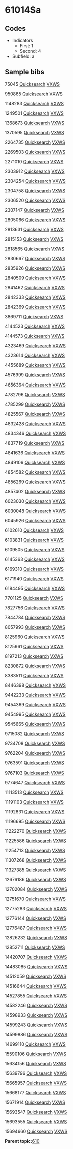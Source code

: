 # 61014$a

## Codes

-   Indicators
    -   First: 1
    -   Second: 4
-   Subfield: a

## Sample bibs

75045 [Quicksearch](https://search.library.yale.edu/catalog/75045) [VXWS](http://prodorbis.library.yale.edu:7014/vxws/GetHoldingsService?bibId=75045)

950865 [Quicksearch](https://search.library.yale.edu/catalog/950865) [VXWS](http://prodorbis.library.yale.edu:7014/vxws/GetHoldingsService?bibId=950865)

1148283 [Quicksearch](https://search.library.yale.edu/catalog/1148283) [VXWS](http://prodorbis.library.yale.edu:7014/vxws/GetHoldingsService?bibId=1148283)

1249501 [Quicksearch](https://search.library.yale.edu/catalog/1249501) [VXWS](http://prodorbis.library.yale.edu:7014/vxws/GetHoldingsService?bibId=1249501)

1368673 [Quicksearch](https://search.library.yale.edu/catalog/1368673) [VXWS](http://prodorbis.library.yale.edu:7014/vxws/GetHoldingsService?bibId=1368673)

1370595 [Quicksearch](https://search.library.yale.edu/catalog/1370595) [VXWS](http://prodorbis.library.yale.edu:7014/vxws/GetHoldingsService?bibId=1370595)

2264735 [Quicksearch](https://search.library.yale.edu/catalog/2264735) [VXWS](http://prodorbis.library.yale.edu:7014/vxws/GetHoldingsService?bibId=2264735)

2269503 [Quicksearch](https://search.library.yale.edu/catalog/2269503) [VXWS](http://prodorbis.library.yale.edu:7014/vxws/GetHoldingsService?bibId=2269503)

2271010 [Quicksearch](https://search.library.yale.edu/catalog/2271010) [VXWS](http://prodorbis.library.yale.edu:7014/vxws/GetHoldingsService?bibId=2271010)

2303912 [Quicksearch](https://search.library.yale.edu/catalog/2303912) [VXWS](http://prodorbis.library.yale.edu:7014/vxws/GetHoldingsService?bibId=2303912)

2304254 [Quicksearch](https://search.library.yale.edu/catalog/2304254) [VXWS](http://prodorbis.library.yale.edu:7014/vxws/GetHoldingsService?bibId=2304254)

2304758 [Quicksearch](https://search.library.yale.edu/catalog/2304758) [VXWS](http://prodorbis.library.yale.edu:7014/vxws/GetHoldingsService?bibId=2304758)

2306520 [Quicksearch](https://search.library.yale.edu/catalog/2306520) [VXWS](http://prodorbis.library.yale.edu:7014/vxws/GetHoldingsService?bibId=2306520)

2307147 [Quicksearch](https://search.library.yale.edu/catalog/2307147) [VXWS](http://prodorbis.library.yale.edu:7014/vxws/GetHoldingsService?bibId=2307147)

2805066 [Quicksearch](https://search.library.yale.edu/catalog/2805066) [VXWS](http://prodorbis.library.yale.edu:7014/vxws/GetHoldingsService?bibId=2805066)

2813631 [Quicksearch](https://search.library.yale.edu/catalog/2813631) [VXWS](http://prodorbis.library.yale.edu:7014/vxws/GetHoldingsService?bibId=2813631)

2815153 [Quicksearch](https://search.library.yale.edu/catalog/2815153) [VXWS](http://prodorbis.library.yale.edu:7014/vxws/GetHoldingsService?bibId=2815153)

2818565 [Quicksearch](https://search.library.yale.edu/catalog/2818565) [VXWS](http://prodorbis.library.yale.edu:7014/vxws/GetHoldingsService?bibId=2818565)

2830667 [Quicksearch](https://search.library.yale.edu/catalog/2830667) [VXWS](http://prodorbis.library.yale.edu:7014/vxws/GetHoldingsService?bibId=2830667)

2835926 [Quicksearch](https://search.library.yale.edu/catalog/2835926) [VXWS](http://prodorbis.library.yale.edu:7014/vxws/GetHoldingsService?bibId=2835926)

2840509 [Quicksearch](https://search.library.yale.edu/catalog/2840509) [VXWS](http://prodorbis.library.yale.edu:7014/vxws/GetHoldingsService?bibId=2840509)

2841462 [Quicksearch](https://search.library.yale.edu/catalog/2841462) [VXWS](http://prodorbis.library.yale.edu:7014/vxws/GetHoldingsService?bibId=2841462)

2842333 [Quicksearch](https://search.library.yale.edu/catalog/2842333) [VXWS](http://prodorbis.library.yale.edu:7014/vxws/GetHoldingsService?bibId=2842333)

2842369 [Quicksearch](https://search.library.yale.edu/catalog/2842369) [VXWS](http://prodorbis.library.yale.edu:7014/vxws/GetHoldingsService?bibId=2842369)

3869711 [Quicksearch](https://search.library.yale.edu/catalog/3869711) [VXWS](http://prodorbis.library.yale.edu:7014/vxws/GetHoldingsService?bibId=3869711)

4144523 [Quicksearch](https://search.library.yale.edu/catalog/4144523) [VXWS](http://prodorbis.library.yale.edu:7014/vxws/GetHoldingsService?bibId=4144523)

4144573 [Quicksearch](https://search.library.yale.edu/catalog/4144573) [VXWS](http://prodorbis.library.yale.edu:7014/vxws/GetHoldingsService?bibId=4144573)

4323469 [Quicksearch](https://search.library.yale.edu/catalog/4323469) [VXWS](http://prodorbis.library.yale.edu:7014/vxws/GetHoldingsService?bibId=4323469)

4323614 [Quicksearch](https://search.library.yale.edu/catalog/4323614) [VXWS](http://prodorbis.library.yale.edu:7014/vxws/GetHoldingsService?bibId=4323614)

4455689 [Quicksearch](https://search.library.yale.edu/catalog/4455689) [VXWS](http://prodorbis.library.yale.edu:7014/vxws/GetHoldingsService?bibId=4455689)

4576999 [Quicksearch](https://search.library.yale.edu/catalog/4576999) [VXWS](http://prodorbis.library.yale.edu:7014/vxws/GetHoldingsService?bibId=4576999)

4656364 [Quicksearch](https://search.library.yale.edu/catalog/4656364) [VXWS](http://prodorbis.library.yale.edu:7014/vxws/GetHoldingsService?bibId=4656364)

4782796 [Quicksearch](https://search.library.yale.edu/catalog/4782796) [VXWS](http://prodorbis.library.yale.edu:7014/vxws/GetHoldingsService?bibId=4782796)

4785299 [Quicksearch](https://search.library.yale.edu/catalog/4785299) [VXWS](http://prodorbis.library.yale.edu:7014/vxws/GetHoldingsService?bibId=4785299)

4825567 [Quicksearch](https://search.library.yale.edu/catalog/4825567) [VXWS](http://prodorbis.library.yale.edu:7014/vxws/GetHoldingsService?bibId=4825567)

4832428 [Quicksearch](https://search.library.yale.edu/catalog/4832428) [VXWS](http://prodorbis.library.yale.edu:7014/vxws/GetHoldingsService?bibId=4832428)

4834346 [Quicksearch](https://search.library.yale.edu/catalog/4834346) [VXWS](http://prodorbis.library.yale.edu:7014/vxws/GetHoldingsService?bibId=4834346)

4837719 [Quicksearch](https://search.library.yale.edu/catalog/4837719) [VXWS](http://prodorbis.library.yale.edu:7014/vxws/GetHoldingsService?bibId=4837719)

4841636 [Quicksearch](https://search.library.yale.edu/catalog/4841636) [VXWS](http://prodorbis.library.yale.edu:7014/vxws/GetHoldingsService?bibId=4841636)

4849106 [Quicksearch](https://search.library.yale.edu/catalog/4849106) [VXWS](http://prodorbis.library.yale.edu:7014/vxws/GetHoldingsService?bibId=4849106)

4854582 [Quicksearch](https://search.library.yale.edu/catalog/4854582) [VXWS](http://prodorbis.library.yale.edu:7014/vxws/GetHoldingsService?bibId=4854582)

4856269 [Quicksearch](https://search.library.yale.edu/catalog/4856269) [VXWS](http://prodorbis.library.yale.edu:7014/vxws/GetHoldingsService?bibId=4856269)

4857402 [Quicksearch](https://search.library.yale.edu/catalog/4857402) [VXWS](http://prodorbis.library.yale.edu:7014/vxws/GetHoldingsService?bibId=4857402)

6023030 [Quicksearch](https://search.library.yale.edu/catalog/6023030) [VXWS](http://prodorbis.library.yale.edu:7014/vxws/GetHoldingsService?bibId=6023030)

6030048 [Quicksearch](https://search.library.yale.edu/catalog/6030048) [VXWS](http://prodorbis.library.yale.edu:7014/vxws/GetHoldingsService?bibId=6030048)

6045926 [Quicksearch](https://search.library.yale.edu/catalog/6045926) [VXWS](http://prodorbis.library.yale.edu:7014/vxws/GetHoldingsService?bibId=6045926)

6102610 [Quicksearch](https://search.library.yale.edu/catalog/6102610) [VXWS](http://prodorbis.library.yale.edu:7014/vxws/GetHoldingsService?bibId=6102610)

6103831 [Quicksearch](https://search.library.yale.edu/catalog/6103831) [VXWS](http://prodorbis.library.yale.edu:7014/vxws/GetHoldingsService?bibId=6103831)

6109505 [Quicksearch](https://search.library.yale.edu/catalog/6109505) [VXWS](http://prodorbis.library.yale.edu:7014/vxws/GetHoldingsService?bibId=6109505)

6145363 [Quicksearch](https://search.library.yale.edu/catalog/6145363) [VXWS](http://prodorbis.library.yale.edu:7014/vxws/GetHoldingsService?bibId=6145363)

6169310 [Quicksearch](https://search.library.yale.edu/catalog/6169310) [VXWS](http://prodorbis.library.yale.edu:7014/vxws/GetHoldingsService?bibId=6169310)

6171940 [Quicksearch](https://search.library.yale.edu/catalog/6171940) [VXWS](http://prodorbis.library.yale.edu:7014/vxws/GetHoldingsService?bibId=6171940)

6184495 [Quicksearch](https://search.library.yale.edu/catalog/6184495) [VXWS](http://prodorbis.library.yale.edu:7014/vxws/GetHoldingsService?bibId=6184495)

7701125 [Quicksearch](https://search.library.yale.edu/catalog/7701125) [VXWS](http://prodorbis.library.yale.edu:7014/vxws/GetHoldingsService?bibId=7701125)

7827756 [Quicksearch](https://search.library.yale.edu/catalog/7827756) [VXWS](http://prodorbis.library.yale.edu:7014/vxws/GetHoldingsService?bibId=7827756)

7844784 [Quicksearch](https://search.library.yale.edu/catalog/7844784) [VXWS](http://prodorbis.library.yale.edu:7014/vxws/GetHoldingsService?bibId=7844784)

8057993 [Quicksearch](https://search.library.yale.edu/catalog/8057993) [VXWS](http://prodorbis.library.yale.edu:7014/vxws/GetHoldingsService?bibId=8057993)

8125960 [Quicksearch](https://search.library.yale.edu/catalog/8125960) [VXWS](http://prodorbis.library.yale.edu:7014/vxws/GetHoldingsService?bibId=8125960)

8125961 [Quicksearch](https://search.library.yale.edu/catalog/8125961) [VXWS](http://prodorbis.library.yale.edu:7014/vxws/GetHoldingsService?bibId=8125961)

8197213 [Quicksearch](https://search.library.yale.edu/catalog/8197213) [VXWS](http://prodorbis.library.yale.edu:7014/vxws/GetHoldingsService?bibId=8197213)

8230872 [Quicksearch](https://search.library.yale.edu/catalog/8230872) [VXWS](http://prodorbis.library.yale.edu:7014/vxws/GetHoldingsService?bibId=8230872)

8383511 [Quicksearch](https://search.library.yale.edu/catalog/8383511) [VXWS](http://prodorbis.library.yale.edu:7014/vxws/GetHoldingsService?bibId=8383511)

8446398 [Quicksearch](https://search.library.yale.edu/catalog/8446398) [VXWS](http://prodorbis.library.yale.edu:7014/vxws/GetHoldingsService?bibId=8446398)

9442233 [Quicksearch](https://search.library.yale.edu/catalog/9442233) [VXWS](http://prodorbis.library.yale.edu:7014/vxws/GetHoldingsService?bibId=9442233)

9454369 [Quicksearch](https://search.library.yale.edu/catalog/9454369) [VXWS](http://prodorbis.library.yale.edu:7014/vxws/GetHoldingsService?bibId=9454369)

9454995 [Quicksearch](https://search.library.yale.edu/catalog/9454995) [VXWS](http://prodorbis.library.yale.edu:7014/vxws/GetHoldingsService?bibId=9454995)

9545665 [Quicksearch](https://search.library.yale.edu/catalog/9545665) [VXWS](http://prodorbis.library.yale.edu:7014/vxws/GetHoldingsService?bibId=9545665)

9715082 [Quicksearch](https://search.library.yale.edu/catalog/9715082) [VXWS](http://prodorbis.library.yale.edu:7014/vxws/GetHoldingsService?bibId=9715082)

9734708 [Quicksearch](https://search.library.yale.edu/catalog/9734708) [VXWS](http://prodorbis.library.yale.edu:7014/vxws/GetHoldingsService?bibId=9734708)

9762204 [Quicksearch](https://search.library.yale.edu/catalog/9762204) [VXWS](http://prodorbis.library.yale.edu:7014/vxws/GetHoldingsService?bibId=9762204)

9763591 [Quicksearch](https://search.library.yale.edu/catalog/9763591) [VXWS](http://prodorbis.library.yale.edu:7014/vxws/GetHoldingsService?bibId=9763591)

9767103 [Quicksearch](https://search.library.yale.edu/catalog/9767103) [VXWS](http://prodorbis.library.yale.edu:7014/vxws/GetHoldingsService?bibId=9767103)

9774647 [Quicksearch](https://search.library.yale.edu/catalog/9774647) [VXWS](http://prodorbis.library.yale.edu:7014/vxws/GetHoldingsService?bibId=9774647)

11113513 [Quicksearch](https://search.library.yale.edu/catalog/11113513) [VXWS](http://prodorbis.library.yale.edu:7014/vxws/GetHoldingsService?bibId=11113513)

11191103 [Quicksearch](https://search.library.yale.edu/catalog/11191103) [VXWS](http://prodorbis.library.yale.edu:7014/vxws/GetHoldingsService?bibId=11191103)

11192831 [Quicksearch](https://search.library.yale.edu/catalog/11192831) [VXWS](http://prodorbis.library.yale.edu:7014/vxws/GetHoldingsService?bibId=11192831)

11196695 [Quicksearch](https://search.library.yale.edu/catalog/11196695) [VXWS](http://prodorbis.library.yale.edu:7014/vxws/GetHoldingsService?bibId=11196695)

11222270 [Quicksearch](https://search.library.yale.edu/catalog/11222270) [VXWS](http://prodorbis.library.yale.edu:7014/vxws/GetHoldingsService?bibId=11222270)

11225586 [Quicksearch](https://search.library.yale.edu/catalog/11225586) [VXWS](http://prodorbis.library.yale.edu:7014/vxws/GetHoldingsService?bibId=11225586)

11254713 [Quicksearch](https://search.library.yale.edu/catalog/11254713) [VXWS](http://prodorbis.library.yale.edu:7014/vxws/GetHoldingsService?bibId=11254713)

11307268 [Quicksearch](https://search.library.yale.edu/catalog/11307268) [VXWS](http://prodorbis.library.yale.edu:7014/vxws/GetHoldingsService?bibId=11307268)

11327385 [Quicksearch](https://search.library.yale.edu/catalog/11327385) [VXWS](http://prodorbis.library.yale.edu:7014/vxws/GetHoldingsService?bibId=11327385)

12676186 [Quicksearch](https://search.library.yale.edu/catalog/12676186) [VXWS](http://prodorbis.library.yale.edu:7014/vxws/GetHoldingsService?bibId=12676186)

12702084 [Quicksearch](https://search.library.yale.edu/catalog/12702084) [VXWS](http://prodorbis.library.yale.edu:7014/vxws/GetHoldingsService?bibId=12702084)

12751670 [Quicksearch](https://search.library.yale.edu/catalog/12751670) [VXWS](http://prodorbis.library.yale.edu:7014/vxws/GetHoldingsService?bibId=12751670)

12775283 [Quicksearch](https://search.library.yale.edu/catalog/12775283) [VXWS](http://prodorbis.library.yale.edu:7014/vxws/GetHoldingsService?bibId=12775283)

12776144 [Quicksearch](https://search.library.yale.edu/catalog/12776144) [VXWS](http://prodorbis.library.yale.edu:7014/vxws/GetHoldingsService?bibId=12776144)

12776487 [Quicksearch](https://search.library.yale.edu/catalog/12776487) [VXWS](http://prodorbis.library.yale.edu:7014/vxws/GetHoldingsService?bibId=12776487)

12826232 [Quicksearch](https://search.library.yale.edu/catalog/12826232) [VXWS](http://prodorbis.library.yale.edu:7014/vxws/GetHoldingsService?bibId=12826232)

12852711 [Quicksearch](https://search.library.yale.edu/catalog/12852711) [VXWS](http://prodorbis.library.yale.edu:7014/vxws/GetHoldingsService?bibId=12852711)

14420707 [Quicksearch](https://search.library.yale.edu/catalog/14420707) [VXWS](http://prodorbis.library.yale.edu:7014/vxws/GetHoldingsService?bibId=14420707)

14483085 [Quicksearch](https://search.library.yale.edu/catalog/14483085) [VXWS](http://prodorbis.library.yale.edu:7014/vxws/GetHoldingsService?bibId=14483085)

14512059 [Quicksearch](https://search.library.yale.edu/catalog/14512059) [VXWS](http://prodorbis.library.yale.edu:7014/vxws/GetHoldingsService?bibId=14512059)

14516644 [Quicksearch](https://search.library.yale.edu/catalog/14516644) [VXWS](http://prodorbis.library.yale.edu:7014/vxws/GetHoldingsService?bibId=14516644)

14527855 [Quicksearch](https://search.library.yale.edu/catalog/14527855) [VXWS](http://prodorbis.library.yale.edu:7014/vxws/GetHoldingsService?bibId=14527855)

14582246 [Quicksearch](https://search.library.yale.edu/catalog/14582246) [VXWS](http://prodorbis.library.yale.edu:7014/vxws/GetHoldingsService?bibId=14582246)

14598933 [Quicksearch](https://search.library.yale.edu/catalog/14598933) [VXWS](http://prodorbis.library.yale.edu:7014/vxws/GetHoldingsService?bibId=14598933)

14599243 [Quicksearch](https://search.library.yale.edu/catalog/14599243) [VXWS](http://prodorbis.library.yale.edu:7014/vxws/GetHoldingsService?bibId=14599243)

14599886 [Quicksearch](https://search.library.yale.edu/catalog/14599886) [VXWS](http://prodorbis.library.yale.edu:7014/vxws/GetHoldingsService?bibId=14599886)

14699110 [Quicksearch](https://search.library.yale.edu/catalog/14699110) [VXWS](http://prodorbis.library.yale.edu:7014/vxws/GetHoldingsService?bibId=14699110)

15590106 [Quicksearch](https://search.library.yale.edu/catalog/15590106) [VXWS](http://prodorbis.library.yale.edu:7014/vxws/GetHoldingsService?bibId=15590106)

15634156 [Quicksearch](https://search.library.yale.edu/catalog/15634156) [VXWS](http://prodorbis.library.yale.edu:7014/vxws/GetHoldingsService?bibId=15634156)

15639796 [Quicksearch](https://search.library.yale.edu/catalog/15639796) [VXWS](http://prodorbis.library.yale.edu:7014/vxws/GetHoldingsService?bibId=15639796)

15665957 [Quicksearch](https://search.library.yale.edu/catalog/15665957) [VXWS](http://prodorbis.library.yale.edu:7014/vxws/GetHoldingsService?bibId=15665957)

15668177 [Quicksearch](https://search.library.yale.edu/catalog/15668177) [VXWS](http://prodorbis.library.yale.edu:7014/vxws/GetHoldingsService?bibId=15668177)

15671914 [Quicksearch](https://search.library.yale.edu/catalog/15671914) [VXWS](http://prodorbis.library.yale.edu:7014/vxws/GetHoldingsService?bibId=15671914)

15693547 [Quicksearch](https://search.library.yale.edu/catalog/15693547) [VXWS](http://prodorbis.library.yale.edu:7014/vxws/GetHoldingsService?bibId=15693547)

15693555 [Quicksearch](https://search.library.yale.edu/catalog/15693555) [VXWS](http://prodorbis.library.yale.edu:7014/vxws/GetHoldingsService?bibId=15693555)

15694660 [Quicksearch](https://search.library.yale.edu/catalog/15694660) [VXWS](http://prodorbis.library.yale.edu:7014/vxws/GetHoldingsService?bibId=15694660)

**Parent topic:**[610](../../tags/610/610.md)

